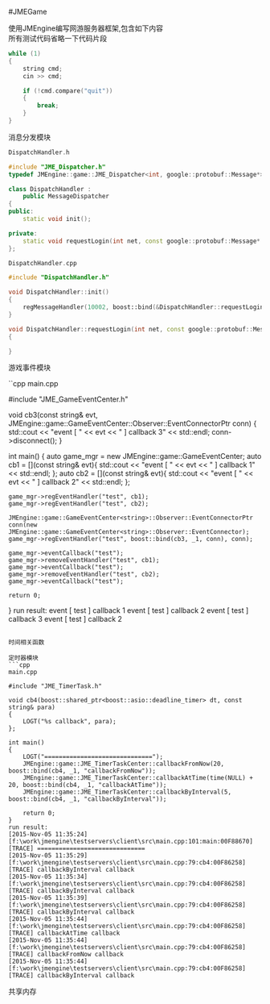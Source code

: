 #JMEGame

使用JMEngine编写网游服务器框架,包含如下内容<br>
所有测试代码省略一下代码片段<br>
```cpp
while (1)
{
	string cmd;
	cin >> cmd;

	if (!cmd.compare("quit"))
	{
		break;
	}
}
```
消息分发模块<br>
```cpp
DispatchHandler.h

#include "JME_Dispatcher.h"
typedef JMEngine::game::JME_Dispatcher<int, google::protobuf::Message*> MessageDispatcher;

class DispatchHandler : 
	public MessageDispatcher
{
public:
	static void init();

private:
	static void requestLogin(int net, const google::protobuf::Message* params);
};

DispatchHandler.cpp 

#include "DispatchHandler.h"

void DispatchHandler::init()
{
	regMessageHandler(10002, boost::bind(&DispatchHandler::requestLogin, _1, _2));
}

void DispatchHandler::requestLogin(int net, const google::protobuf::Message* params)
{

}
```

游戏事件模块<br>

``cpp
main.cpp

#include "JME_GameEventCenter.h"

void cb3(const string& evt, JMEngine::game::GameEventCenter<string>::Observer::EventConnectorPtr conn)
{
	std::cout << "event [ " << evt << " ] callback 3" << std::endl; 
	conn->disconnect(); 
}

int main()
{
	auto game_mgr = new JMEngine::game::GameEventCenter<string>;
	auto cb1 = [](const string& evt){ std::cout << "event [ " << evt << " ] callback 1" << std::endl; };
	auto cb2 = [](const string& evt){ std::cout << "event [ " << evt << " ] callback 2" << std::endl; };
	
	game_mgr->regEventHandler("test", cb1);
	game_mgr->regEventHandler("test", cb2);
	
	JMEngine::game::GameEventCenter<string>::Observer::EventConnectorPtr conn(new JMEngine::game::GameEventCenter<string>::Observer::EventConnector);
	game_mgr->regEventHandler("test", boost::bind(cb3, _1, conn), conn);
	
	game_mgr->eventCallback("test");
	game_mgr->removeEventHandler("test", cb1);
	game_mgr->eventCallback("test");
	game_mgr->removeEventHandler("test", cb2);
	game_mgr->eventCallback("test");
	
	return 0;
}
run result:
event [ test ] callback 1
event [ test ] callback 2
event [ test ] callback 3
event [ test ] callback 2
```

时间相关函数

定时器模块
```cpp
main.cpp 

#include "JME_TimerTask.h"

void cb4(boost::shared_ptr<boost::asio::deadline_timer> dt, const string& para)
{
	LOGT("%s callback", para);
};

int main()
{
	LOGT("==============================");
	JMEngine::game::JME_TimerTaskCenter::callbackFromNow(20, boost::bind(cb4, _1, "callbackFromNow"));
	JMEngine::game::JME_TimerTaskCenter::callbackAtTime(time(NULL) + 20, boost::bind(cb4, _1, "callbackAtTime"));
	JMEngine::game::JME_TimerTaskCenter::callbackByInterval(5, boost::bind(cb4, _1, "callbackByInterval"));

	return 0;
}
run result:
[2015-Nov-05 11:35:24] [f:\work\jmengine\testservers\client\src\main.cpp:101:main:00F88670] [TRACE] ==============================
[2015-Nov-05 11:35:29] [f:\work\jmengine\testservers\client\src\main.cpp:79:cb4:00F86258] [TRACE] callbackByInterval callback
[2015-Nov-05 11:35:34] [f:\work\jmengine\testservers\client\src\main.cpp:79:cb4:00F86258] [TRACE] callbackByInterval callback
[2015-Nov-05 11:35:39] [f:\work\jmengine\testservers\client\src\main.cpp:79:cb4:00F86258] [TRACE] callbackByInterval callback
[2015-Nov-05 11:35:44] [f:\work\jmengine\testservers\client\src\main.cpp:79:cb4:00F86258] [TRACE] callbackAtTime callback
[2015-Nov-05 11:35:44] [f:\work\jmengine\testservers\client\src\main.cpp:79:cb4:00F86258] [TRACE] callbackFromNow callback
[2015-Nov-05 11:35:44] [f:\work\jmengine\testservers\client\src\main.cpp:79:cb4:00F86258] [TRACE] callbackByInterval callback
```
共享内存

